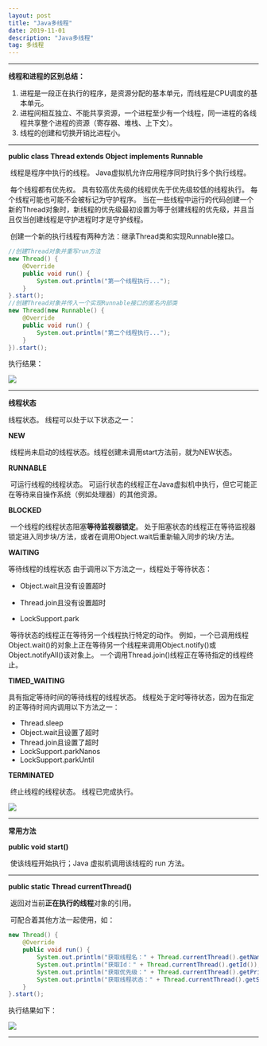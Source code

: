 ```yaml
---
layout: post
title: "Java多线程"
date: 2019-11-01 
description: "Java多线程"
tag: 多线程 
---
```


------

**线程和进程的区别总结：**

1.  进程是一段正在执行的程序，是资源分配的基本单元，而线程是CPU调度的基本单元。
2.  进程间相互独立、不能共享资源，一个进程至少有一个线程，同一进程的各线程共享整个进程的资源（寄存器、堆栈、上下文）。
3.  线程的创建和切换开销比进程小。

------

**public class Thread extends Object implements Runnable**

​		线程是程序中执行的线程。 Java虚拟机允许应用程序同时执行多个执行线程。

​		每个线程都有优先权。 具有较高优先级的线程优先于优先级较低的线程执行。 每个线程可能也可能不会被标记为守护程序。 当在一些线程中运行的代码创建一个新的Thread对象时，新线程的优先级最初设置为等于创建线程的优先级，并且当且仅当创建线程是守护进程时才是守护线程。

​		创建一个新的执行线程有两种方法：继承Thread类和实现Runnable接口。

```java
//创建Thread对象并重写run方法
new Thread() {
    @Override
    public void run() {
        System.out.println("第一个线程执行...");
    }
}.start();
//创建Thread对象并传入一个实现Runnable接口的匿名内部类
new Thread(new Runnable() {
    @Override
    public void run() {
        System.out.println("第二个线程执行...");
    }
}).start();
```

执行结果：

![](D:\MyBlog\hu12340.github.io\images\posts\Java多线程\QQ图片20191104171258.png)

------

**线程状态**

线程状态。 线程可以处于以下状态之一：

**NEW**

​		线程尚未启动的线程状态。线程创建未调用start方法前，就为NEW状态。

**RUNNABLE**

​		可运行线程的线程状态。 可运行状态的线程正在Java虚拟机中执行，但它可能正在等待来自操作系统（例如处理器）的其他资源。

**BLOCKED**

​		一个线程的线程状态阻塞**等待监视器锁定**。 处于阻塞状态的线程正在等待监视器锁定进入同步块/方法，或者在调用Object.wait后重新输入同步的块/方法。

**WAITING**

等待线程的线程状态 由于调用以下方法之一，线程处于等待状态： 

-   Object.wait且没有设置超时 

-   Thread.join且没有设置超时 

-   LockSupport.park 

​		等待状态的线程正在等待另一个线程执行特定的动作。 例如，一个已调用线程Object.wait()的对象上正在等待另一个线程来调用Object.notify()或Object.notifyAll()该对象上。 一个调用Thread.join()线程正在等待指定的线程终止。

**TIMED_WAITING**

具有指定等待时间的等待线程的线程状态。 线程处于定时等待状态，因为在指定的正等待时间内调用以下方法之一：

-   Thread.sleep 
-   Object.wait且设置了超时 
-   Thread.join且设置了超时 
-   LockSupport.parkNanos 
-   LockSupport.parkUntil 

**TERMINATED**

​		终止线程的线程状态。 线程已完成执行。 

![](D:\MyBlog\hu12340.github.io\images\posts\Java多线程\4840092-f85e70e2262b7878.png)

------

**常用方法**

**public void start()**

​		使该线程开始执行；Java 虚拟机调用该线程的 run 方法。



------

**public static Thread currentThread()**

​		返回对当前**正在执行的线程**对象的引用。

​		可配合着其他方法一起使用，如：

```java
new Thread() {
    @Override
    public void run() {
        System.out.println("获取线程名：" + Thread.currentThread().getName());
        System.out.println("获取Id：" + Thread.currentThread().getId());
        System.out.println("获取优先级：" + Thread.currentThread().getPriority());
        System.out.println("获取线程状态：" + Thread.currentThread().getState());
    }
}.start();
```

执行结果如下：

![](D:\MyBlog\hu12340.github.io\images\posts\Java多线程\QQ图片20191104172552.png)

------

















